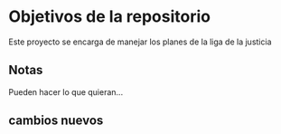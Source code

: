# Objetivos de la repositorio

Este proyecto se encarga de manejar los planes de la liga de la justicia


## Notas
Pueden hacer lo que quieran...

## cambios nuevos
